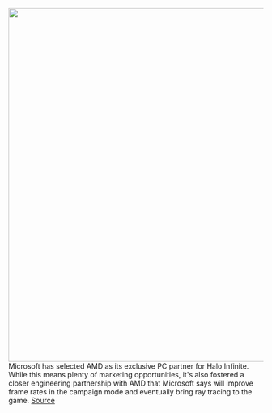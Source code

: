 <img src='https://cdn.vox-cdn.com/thumbor/jlnmVkxHd4gLWgPDbxEawoNI4Mg=/0x0:1430x804/1200x0/filters:focal(0x0:1430x804):no_upscale()/cdn.vox-cdn.com/uploads/chorus_asset/file/22944462/Picture2.png' width='700px' /><br/>
Microsoft has selected AMD as its exclusive PC partner for Halo Infinite. While this means plenty of marketing opportunities, it's also fostered a closer engineering partnership with AMD that Microsoft says will improve frame rates in the campaign mode and eventually bring ray tracing to the game.
<a href='https://www.theverge.com/2021/10/21/22738177/halo-infinite-raytracing-microsoft-amd-discord-razer-chroma'> Source <a/>
